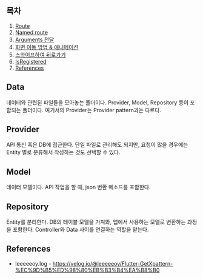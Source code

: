 ## 목차

1. [Route](#route)
2. [Named route](#named-route)
3. [Arguments 전달](#arguments-전달)
4. [화면 이동 방법 & 애니메이션](#화면-이동-방법--애니메이션)
5. [스와이프하여 뒤로가기](#스와이프하여-뒤로가기)
6. [IsRegistered](#isregistered)
8. [References](#references)

## Data
데이터와 관련된 파일들을 모아놓는 폴더이다. Provider, Model, Repository 등이 포함되는 폴더이다. 여기서의 Provider는 Provider pattern과는 다르다.

## Provider
API 통신 혹은 DB에 접근한다. 단일 파일로 관리해도 되지만, 요청이 많을 경우에는 Entity 별로 분류해서 작성하는 것도 선택할 수 있다.

## Model
데이터 모델이다. API 작업을 할 때, json 변환 메소드를 포함한다.

## Repository
Entity를 분리한다. DB의 테이블 모델을 가져와, 앱에서 사용하는 모델로 변환하는 과정을 포함한다. Controller와 Data 사이를 연결하는 역할을 맡는다.


## References
* leeeeeoy.log - https://velog.io/@leeeeeoy/Flutter-GetXpattern-%EC%9D%B5%ED%98%80%EB%B3%B4%EA%B8%B0